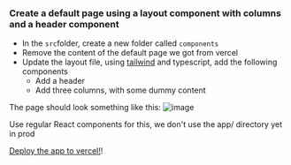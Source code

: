 ### Create a default page using a layout component with columns and a header component

* In the `src`folder, create a new folder called `components`
* Remove the content of the default page we got from vercel
* Update the layout file, using [tailwind](tailwind.md) and typescript, add the following components
  * Add a header
  * Add three columns, with some dummy content


The page should look something like this:
![image](https://github.com/emgdev/breakAway/assets/13402342/3d0f5067-e837-4dbf-ac62-e8d83264e099)

Use regular React components for this, we don't use the app/ directory yet in prod

[Deploy the app to vercel!](deploy.md)!
